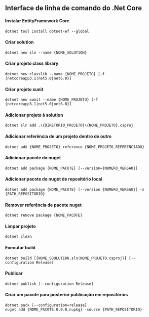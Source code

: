 ## Interface de linha de comando do .Net Core

#### Instalar EntityFramework Core
```
dotnet tool install dotnet-ef --global
```

#### Criar solution
```
dotnet new sln --name {NOME_SOLUTION}
```

#### Criar projeto class library
```
dotnet new classlib --name {NOME_PROJETO} [-f {netcoreapp3.1|net5.0|net6.0}]
```

#### Criar projeto xunit
```
dotnet new xunit --name {NOME_PROJETO} [-f {netcoreapp3.1|net5.0|net6.0}]
```

#### Adicionar projeto à solution
```
dotnet sln add .\{DIRETORIO_PROJETO}\{NOME_PROJETO}.csproj
```

#### Adicionar referência de um projeto dentro de outro
```
dotnet add {NOME_PROJETO} reference {NOME_PROJETO_REFERENCIADO}
```

#### Adicionar pacote do nuget
```
dotnet add package {NOME_PACOTE} [--version={NUMERO_VERSAO}]
```

#### Adicionar pacote do nuget de repositório local
```
dotnet add package {NOME_PACOTE} [--version {NUMERO_VERSAO}] -s {PATH_REPOSITORIO}
```

#### Remover referência de pacote nuget
```
dotnet remove package {NOME_PACOTE}
```

#### Limpar projeto
```
dotnet clean
```

#### Executar build
```
dotnet build [{NOME_SOULUTION.sln|NOME_PROJETO.csproj}] [--configuration Release]
```

#### Publicar
```
dotnet publish [--configuration Release]
```

#### Criar um pacote para posterior publicação em repositórios
```
dotnet pack [--configuration=release]
nuget add {NOME_PACOTE.0.0.0.nupkg} -source {PATH_REPOSITORIO}
```
